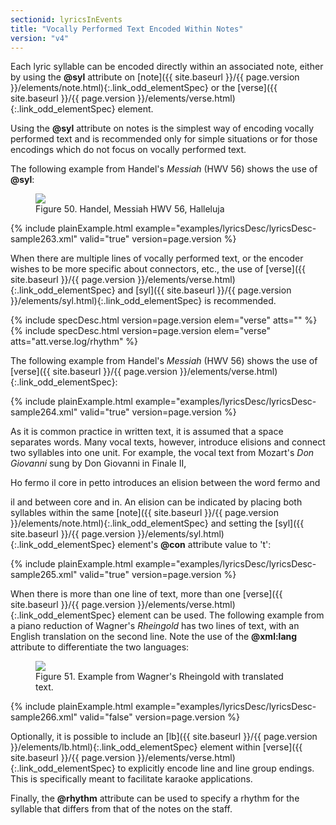 ```yaml
---
sectionid: lyricsInEvents
title: "Vocally Performed Text Encoded Within Notes"
version: "v4"
---
```




Each lyric syllable can be encoded directly within an associated note, either by using
the
**@syl** attribute on [note]({{ site.baseurl }}/{{ page.version }}/elements/note.html){:.link_odd_elementSpec} or the [verse]({{ site.baseurl }}/{{ page.version }}/elements/verse.html){:.link_odd_elementSpec}
element.

Using the **@syl** attribute on notes is the simplest way of encoding vocally performed
text and is recommended only for simple situations or for those encodings which do
not focus
on vocally performed text.

The following example from Handel's *Messiah* (HWV 56) shows the use of
**@syl**:

<figure class="figure">
   <img src="{{ site.baseurl }}/Images/modules/lyrics/ex_syl_att.png" class="img-responsive"></img>
   <figcaption class="figure-caption">Figure 50. Handel, Messiah HWV 56, Halleluja</figcaption>
</figure>
{% include plainExample.html example="examples/lyricsDesc/lyricsDesc-sample263.xml" valid="true" version=page.version %}


When there are multiple lines of vocally performed text, or the encoder wishes to
be more
specific about connectors, etc., the use of [verse]({{ site.baseurl }}/{{ page.version }}/elements/verse.html){:.link_odd_elementSpec} and [syl]({{ site.baseurl }}/{{ page.version }}/elements/syl.html){:.link_odd_elementSpec} is recommended.




{% include specDesc.html version=page.version elem="verse" atts="" %}
{% include specDesc.html version=page.version elem="verse" atts="att.verse.log/rhythm" %}




The following example from Handel's *Messiah* (HWV 56) shows the use of [verse]({{ site.baseurl }}/{{ page.version }}/elements/verse.html){:.link_odd_elementSpec}:

{% include plainExample.html example="examples/lyricsDesc/lyricsDesc-sample264.xml" valid="true" version=page.version %}


As it is common practice in written text, it is assumed that a space separates words.
Many
vocal texts, however, introduce elisions and connect two syllables into one unit.
For example,
the vocal text from Mozart's *Don Giovanni* sung by Don Giovanni in Finale II,

<span class="q">Ho fermo il core in petto</span> introduces an elision between the word 
<span class="q">fermo</span> and

<span class="q">il</span> and between 
<span class="q">core</span> and 
<span class="q">in</span>. An elision can be indicated by placing both
syllables within the same [note]({{ site.baseurl }}/{{ page.version }}/elements/note.html){:.link_odd_elementSpec} and setting the [syl]({{ site.baseurl }}/{{ page.version }}/elements/syl.html){:.link_odd_elementSpec}
element's **@con** attribute value to 't':

{% include plainExample.html example="examples/lyricsDesc/lyricsDesc-sample265.xml" valid="true" version=page.version %}


When there is more than one line of text, more than one [verse]({{ site.baseurl }}/{{ page.version }}/elements/verse.html){:.link_odd_elementSpec} element
can be used. The following example from a piano reduction of Wagner's *Rheingold*
has two lines of text, with an English translation on the second line. Note the use
of the
**@xml:lang** attribute to differentiate the two languages:


<figure class="figure">
   <img src="{{ site.baseurl }}/Images/modules/lyrics/ex_verse_m.png" class="img-responsive"></img>
   <figcaption class="figure-caption">Figure 51. Example from Wagner's Rheingold with translated text.</figcaption>
</figure>
{% include plainExample.html example="examples/lyricsDesc/lyricsDesc-sample266.xml" valid="false" version=page.version %}


Optionally, it is possible to include an [lb]({{ site.baseurl }}/{{ page.version }}/elements/lb.html){:.link_odd_elementSpec} element within [verse]({{ site.baseurl }}/{{ page.version }}/elements/verse.html){:.link_odd_elementSpec} to explicitly encode line and line group endings. This is
specifically meant to facilitate karaoke applications.


Finally, the **@rhythm** attribute can be used to specify a rhythm for the syllable
that differs from that of the notes on the staff.



